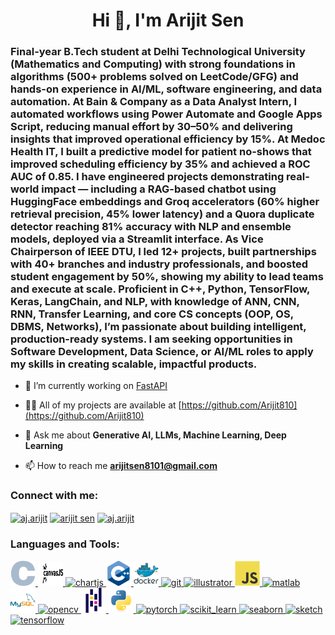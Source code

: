 <h1 align="center">Hi 👋, I'm Arijit Sen</h1>
<h3 align="left">Final-year B.Tech student at Delhi Technological University (Mathematics and Computing) with strong foundations in algorithms (500+ problems solved on LeetCode/GFG) and hands-on experience in AI/ML, software engineering, and data automation. At Bain & Company as a Data Analyst Intern, I automated workflows using Power Automate and Google Apps Script, reducing manual effort by 30–50% and delivering insights that improved operational efficiency by 15%. At Medoc Health IT, I built a predictive model for patient no-shows that improved scheduling efficiency by 35% and achieved a ROC AUC of 0.85. I have engineered projects demonstrating real-world impact — including a RAG-based chatbot using HuggingFace embeddings and Groq accelerators (60% higher retrieval precision, 45% lower latency) and a Quora duplicate detector reaching 81% accuracy with NLP and ensemble models, deployed via a Streamlit interface. As Vice Chairperson of IEEE DTU, I led 12+ projects, built partnerships with 40+ branches and industry professionals, and boosted student engagement by 50%, showing my ability to lead teams and execute at scale. Proficient in C++, Python, TensorFlow, Keras, LangChain, and NLP, with knowledge of ANN, CNN, RNN, Transfer Learning, and core CS concepts (OOP, OS, DBMS, Networks), I’m passionate about building intelligent, production-ready systems. I am seeking opportunities in Software Development, Data Science, or AI/ML roles to apply my skills in creating scalable, impactful products.</h3>

- 🔭 I’m currently working on [FastAPI](https://github.com/Arijit810/FastAPI-Insurance-Premium-Predictor)

- 👨‍💻 All of my projects are available at [https://github.com/Arijit810](https://github.com/Arijit810)

- 💬 Ask me about **Generative AI, LLMs, Machine Learning, Deep Learning**

- 📫 How to reach me **arijitsen8101@gmail.com**

<h3 align="left">Connect with me:</h3>
<p align="left">
<a href="https://twitter.com/aj.arijit" target="blank"><img align="center" src="https://raw.githubusercontent.com/rahuldkjain/github-profile-readme-generator/master/src/images/icons/Social/twitter.svg" alt="aj.arijit" height="30" width="40" /></a>
<a href="https://linkedin.com/in/arijit sen" target="blank"><img align="center" src="https://raw.githubusercontent.com/rahuldkjain/github-profile-readme-generator/master/src/images/icons/Social/linked-in-alt.svg" alt="arijit sen" height="30" width="40" /></a>
<a href="https://instagram.com/aj.arijit" target="blank"><img align="center" src="https://raw.githubusercontent.com/rahuldkjain/github-profile-readme-generator/master/src/images/icons/Social/instagram.svg" alt="aj.arijit" height="30" width="40" /></a>
</p>

<h3 align="left">Languages and Tools:</h3>
<p align="left"> <a href="https://www.cprogramming.com/" target="_blank" rel="noreferrer"> <img src="https://raw.githubusercontent.com/devicons/devicon/master/icons/c/c-original.svg" alt="c" width="40" height="40"/> </a> <a href="https://canvasjs.com" target="_blank" rel="noreferrer"> <img src="https://raw.githubusercontent.com/Hardik0307/Hardik0307/master/assets/canvasjs-charts.svg" alt="canvasjs" width="40" height="40"/> </a> <a href="https://www.chartjs.org" target="_blank" rel="noreferrer"> <img src="https://www.chartjs.org/media/logo-title.svg" alt="chartjs" width="40" height="40"/> </a> <a href="https://www.w3schools.com/cpp/" target="_blank" rel="noreferrer"> <img src="https://raw.githubusercontent.com/devicons/devicon/master/icons/cplusplus/cplusplus-original.svg" alt="cplusplus" width="40" height="40"/> </a> <a href="https://www.docker.com/" target="_blank" rel="noreferrer"> <img src="https://raw.githubusercontent.com/devicons/devicon/master/icons/docker/docker-original-wordmark.svg" alt="docker" width="40" height="40"/> </a> <a href="https://git-scm.com/" target="_blank" rel="noreferrer"> <img src="https://www.vectorlogo.zone/logos/git-scm/git-scm-icon.svg" alt="git" width="40" height="40"/> </a> <a href="https://www.adobe.com/in/products/illustrator.html" target="_blank" rel="noreferrer"> <img src="https://www.vectorlogo.zone/logos/adobe_illustrator/adobe_illustrator-icon.svg" alt="illustrator" width="40" height="40"/> </a> <a href="https://developer.mozilla.org/en-US/docs/Web/JavaScript" target="_blank" rel="noreferrer"> <img src="https://raw.githubusercontent.com/devicons/devicon/master/icons/javascript/javascript-original.svg" alt="javascript" width="40" height="40"/> </a> <a href="https://www.mathworks.com/" target="_blank" rel="noreferrer"> <img src="https://upload.wikimedia.org/wikipedia/commons/2/21/Matlab_Logo.png" alt="matlab" width="40" height="40"/> </a> <a href="https://www.mysql.com/" target="_blank" rel="noreferrer"> <img src="https://raw.githubusercontent.com/devicons/devicon/master/icons/mysql/mysql-original-wordmark.svg" alt="mysql" width="40" height="40"/> </a> <a href="https://opencv.org/" target="_blank" rel="noreferrer"> <img src="https://www.vectorlogo.zone/logos/opencv/opencv-icon.svg" alt="opencv" width="40" height="40"/> </a> <a href="https://pandas.pydata.org/" target="_blank" rel="noreferrer"> <img src="https://raw.githubusercontent.com/devicons/devicon/2ae2a900d2f041da66e950e4d48052658d850630/icons/pandas/pandas-original.svg" alt="pandas" width="40" height="40"/> </a> <a href="https://www.python.org" target="_blank" rel="noreferrer"> <img src="https://raw.githubusercontent.com/devicons/devicon/master/icons/python/python-original.svg" alt="python" width="40" height="40"/> </a> <a href="https://pytorch.org/" target="_blank" rel="noreferrer"> <img src="https://www.vectorlogo.zone/logos/pytorch/pytorch-icon.svg" alt="pytorch" width="40" height="40"/> </a> <a href="https://scikit-learn.org/" target="_blank" rel="noreferrer"> <img src="https://upload.wikimedia.org/wikipedia/commons/0/05/Scikit_learn_logo_small.svg" alt="scikit_learn" width="40" height="40"/> </a> <a href="https://seaborn.pydata.org/" target="_blank" rel="noreferrer"> <img src="https://seaborn.pydata.org/_images/logo-mark-lightbg.svg" alt="seaborn" width="40" height="40"/> </a> <a href="https://www.sketch.com/" target="_blank" rel="noreferrer"> <img src="https://www.vectorlogo.zone/logos/sketchapp/sketchapp-icon.svg" alt="sketch" width="40" height="40"/> </a> <a href="https://www.tensorflow.org" target="_blank" rel="noreferrer"> <img src="https://www.vectorlogo.zone/logos/tensorflow/tensorflow-icon.svg" alt="tensorflow" width="40" height="40"/> </a> </p>
